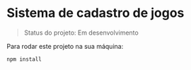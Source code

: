 <h1> Sistema de cadastro de jogos </h1>

> Status do projeto: Em desenvolvimento

Para rodar este projeto na sua máquina: 

```
npm install
```
